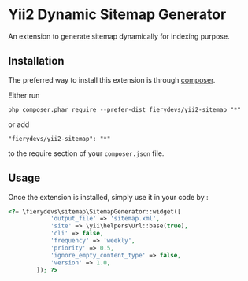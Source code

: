 Yii2 Dynamic Sitemap Generator
==============================
An extension to generate sitemap dynamically for indexing purpose.

Installation
------------

The preferred way to install this extension is through [composer](http://getcomposer.org/download/).

Either run

```
php composer.phar require --prefer-dist fierydevs/yii2-sitemap "*"
```

or add

```
"fierydevs/yii2-sitemap": "*"
```

to the require section of your `composer.json` file.


Usage
-----

Once the extension is installed, simply use it in your code by  :

```php
<?= \fierydevs\sitemap\SitemapGenerator::widget([
			'output_file' => 'sitemap.xml',
			'site' => \yii\helpers\Url::base(true),
			'cli' => false,
			'frequency' => 'weekly', 
			'priority' => 0.5, 
			'ignore_empty_content_type' => false, 
			'version' => 1.0,
		]); ?>
```